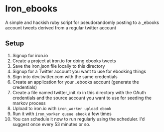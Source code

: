 # Iron_ebooks

A simple and hackish ruby script for pseudorandomly posting to a _ebooks account tweets derived from a regular twitter account

## Setup

1. Signup for iron.io
2. Create a project at iron.io for doing ebooks tweets
3. Save the iron.json file locally to this directory
4. Signup for a Twitter account you want to use for ebooking things
5. Sign into dev.twitter.com with the same credentials
6. Create an application for your _ebooks account (generate the credentials)
7. Create a file named twitter_init.rb in this directory with the OAuth credentials and the source account you want to use for seeding the markov process
8. Upload to iron.io with `iron_worker upload ebook`
9. Run it with `iron_worker queue ebook` a few times
10. You can schedule it now to run regularly using the scheduler. I'd suggest once every 53 minutes or so.
